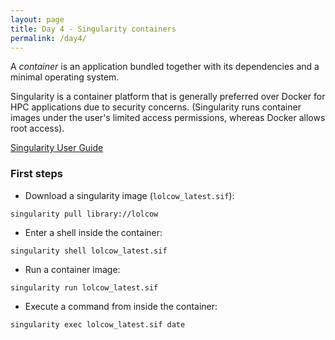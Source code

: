 ```yaml
---
layout: page
title: Day 4 - Singularity containers
permalink: /day4/
---
```


A _container_ is an application bundled together with its dependencies and a
minimal operating system.  

Singularity is a container platform that is generally preferred over Docker
for HPC applications due to security concerns.  (Singularity runs container
images under the user's limited access permissions, whereas Docker allows
root access).

[Singularity User Guide](https://sylabs.io/guides/3.9/user-guide/)


### First steps

- Download a singularity image (`lolcow_latest.sif`):
```
singularity pull library://lolcow
```

- Enter a shell inside the container:
```
singularity shell lolcow_latest.sif 
```

- Run a container image:
```
singularity run lolcow_latest.sif
```

- Execute a command from inside the container:
```
singularity exec lolcow_latest.sif date
```

